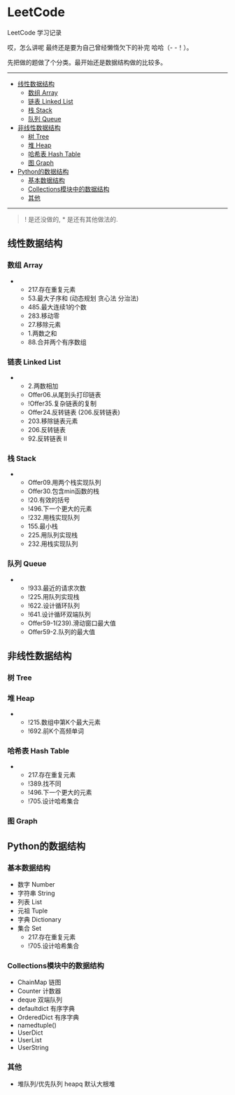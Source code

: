 # LeetCode
LeetCode 学习记录

 哎，怎么讲呢 最终还是要为自己曾经懒惰欠下的补完 哈哈（- -！）。
 
 先把做的题做了个分类。最开始还是数据结构做的比较多。

---
   * [线性数据结构](#线性数据结构)
      * [数组 Array](#数组-array)
      * [链表 Linked List](#链表-linked-list)
      * [栈 Stack](#栈-stack)
      * [队列 Queue](#队列-queue)
   * [非线性数据结构](#非线性数据结构)
      * [树 Tree](#树-tree)
      * [堆 Heap](#堆-heap)
      * [哈希表 Hash Table](#哈希表-hash-table)
      * [图 Graph](#图-graph)
   * [Python的数据结构](#python的数据结构)
      * [基本数据结构](#基本数据结构)
      * [Collections模块中的数据结构](#collections模块中的数据结构)
      * [其他](#其他)
---

> ! 是还没做的, * 是还有其他做法的.

## 线性数据结构

### 数组 Array

*   *   217.存在重复元素
    *   53.最大子序和 (动态规划 贪心法 分治法)
    *   485.最大连续1的个数
    *   283.移动零
    *   27.移除元素
    *   1.两数之和
    *   88.合并两个有序数组

### 链表 Linked List

*   *   2.两数相加
    *   Offer06.从尾到头打印链表
    *   !Offer35.复杂链表的复制
    *   Offer24.反转链表 (206.反转链表)
    *   203.移除链表元素
    *   206.反转链表
    *   92.反转链表 II

### 栈 Stack

*   *   Offer09.用两个栈实现队列
    *   Offer30.包含min函数的栈
    *   !20.有效的括号
    *   !496.下一个更大的元素
    *   !232.用栈实现队列
    *   155.最小栈
    *   225.用队列实现栈
    *   232.用栈实现队列

### 队列 Queue

*   *   !933.最近的请求次数
    *   !225.用队列实现栈
    *   !622.设计循环队列
    *   !641.设计循环双端队列
    *   Offer59-1(239).滑动窗口最大值
    *   Offer59-2.队列的最大值

## 非线性数据结构

### 树 Tree

### 堆 Heap

*   *   !215.数组中第K个最大元素
    *   !692.前K个高频单词

### 哈希表 Hash Table

*   *   217.存在重复元素
    *   !389.找不同
    *   !496.下一个更大的元素
    *   !705.设计哈希集合

### 图 Graph

## Python的数据结构

### 基本数据结构

*   数字 Number
*   字符串 String
*   列表 List
*   元祖 Tuple
*   字典 Dictionary
*   集合 Set
    *   217.存在重复元素
    *   !705.设计哈希集合

### Collections模块中的数据结构

*   ChainMap 链图
*   Counter 计数器
*   deque 双端队列
*   defaultdict 有序字典
*   OrderedDict 有序字典
*   namedtuple()
*   UserDict
*   UserList
*   UserString

### 其他

*   堆队列/优先队列 heapq 默认大根堆